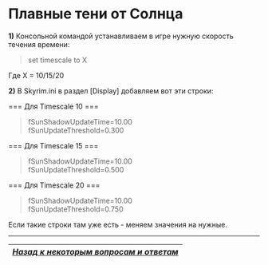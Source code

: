 # Плавные тени от Солнца

**1)** Консольной командой устанавливаем в игре нужную скорость течения времени:

> set timescale to X

Где X = 10/15/20

**2)** В Skyrim.ini в раздел [Display] добавляем вот эти строки:

=== Для Timescale 10 ===

> fSunShadowUpdateTime=10.00  
> fSunUpdateThreshold=0.300

=== Для Timescale 15 ===

> fSunShadowUpdateTime=10.00  
> fSunUpdateThreshold=0.500

=== Для Timescale 20 ===

> fSunShadowUpdateTime=10.00  
> fSunUpdateThreshold=0.750

Если такие строки там уже есть - меняем значения на нужные.

------

|[*Назад к некоторым вопросам и ответам*](../02_Self-Help/01_Некоторые_вопросы_и_ответы.md)|
|:---:|
